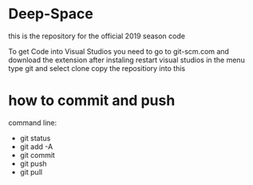 # Deep-Space
this is the repository for the official 2019 season code


To get Code into Visual Studios you need to go to 
git-scm.com and download the extension
after instaling restart visual studios
in the menu type git and select clone
copy the repositiory into this



# how to commit and push
command line:
* git status
* git add -A
* git commit
* git push
* git pull


